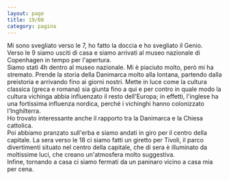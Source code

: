 ```yaml
--- 
layout: page
title: 19/08
category: pagina
---
```


Mi sono svegliato verso le 7, ho fatto la doccia e ho svegliato il Genio.  
Verso le 9 siamo usciti di casa e siamo arrivati al museo nazionale di
Copenhagen in tempo per l'apertura.  
Siamo stati 4h dentro al museo nazionale. Mi è piaciuto molto, però mi ha
stremato. Prende la storia della Danimarca molto alla lontana, partendo dalla
preistoria e arrivando fino ai giorni nostri. Mette in luce come la cultura
classica (greca e romana) sia giunta fino a qui e per contro in quale modo la
cultura vichinga abbia influenzato il resto dell'Europa; in effetti, l'inglese
ha una fortissima influenza nordica, perché i vichinghi hanno colonizzato
l'Inghilterra.  
Ho trovato interessante anche il rapporto tra la Danimarca e la Chiesa 
cattolica.  
Poi abbiamo pranzato sull'erba e siamo andati in giro per il centro della
capitale. La sera verso le 18 ci siamo fatti un giretto per Tivoli, il parco
divertimenti situato nel centro della capitale, che di sera è illuminato da
moltissime luci, che creano un'atmosfera molto suggestiva.  
Infine, tornando a casa ci siamo fermati da un paninaro vicino a casa mia per 
cena.
